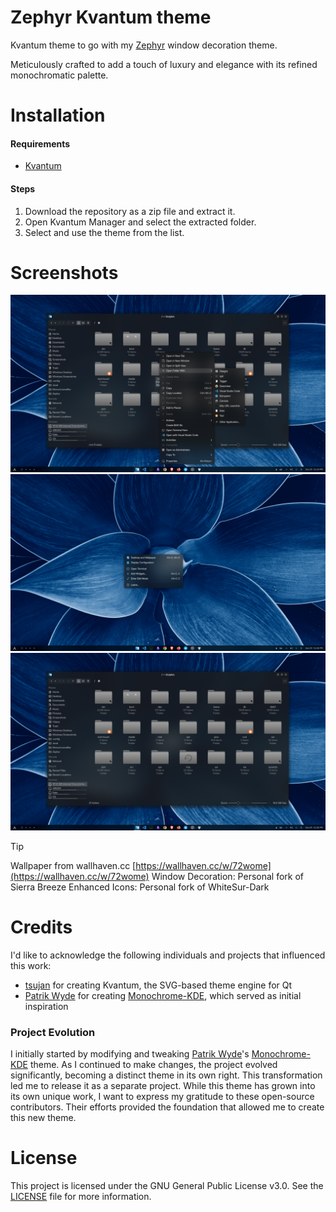 # Zephyr Kvantum theme
Kvantum theme to go with my [Zephyr](https://github.com/Rudraksh88/zephyr) window decoration theme.

Meticulously crafted to add a touch of luxury and elegance with its refined monochromatic palette.

# Installation
#### Requirements
- [Kvantum](https://github.com/tsujan/Kvantum/blob/master/Kvantum/INSTALL.md)

#### Steps
1. Download the repository as a zip file and extract it.
2. Open Kvantum Manager and select the extracted folder.
3. Select and use the theme from the list.

# Screenshots
![Preview.png](image/Preview_ContextMenuExpanded.png)
![Preview_ContextMenu.png](image/Preview_ContextMenu.png)
![Preview_Dolphin.png](image/Preview_Dolphin.png)

> [!TIP]
> Wallpaper from wallhaven.cc
[https://wallhaven.cc/w/72wome](https://wallhaven.cc/w/72wome)
> Window Decoration: Personal fork of Sierra Breeze Enhanced
> Icons: Personal fork of WhiteSur-Dark

# Credits
I'd like to acknowledge the following individuals and projects that influenced this work:

* [tsujan](https://github.com/tsujan) for creating Kvantum, the SVG-based theme engine for Qt
* [Patrik Wyde](https://github.com/pwyde) for creating [Monochrome-KDE](https://github.com/pwyde/monochrome-kde), which served as initial inspiration

### Project Evolution
I initially started by modifying and tweaking [Patrik Wyde](https://github.com/pwyde)'s [Monochrome-KDE](https://github.com/pwyde/monochrome-kde) theme. As I continued to make changes, the project evolved significantly, becoming a distinct theme in its own right. This transformation led me to release it as a separate project.
While this theme has grown into its own unique work, I want to express my gratitude to these open-source contributors. Their efforts provided the foundation that allowed me to create this new theme.

# License
This project is licensed under the GNU General Public License v3.0. See the [LICENSE](LICENSE) file for more information.